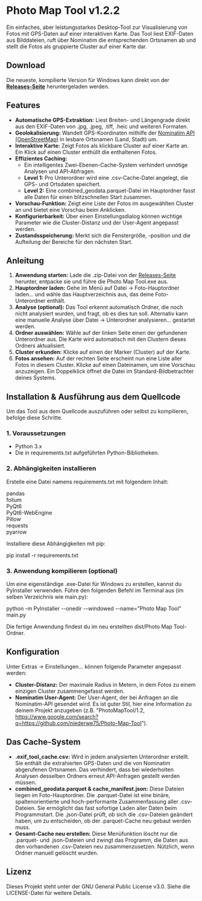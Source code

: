 # **Photo Map Tool v1.2.2**

Ein einfaches, aber leistungsstarkes Desktop-Tool zur Visualisierung von Fotos mit GPS-Daten auf einer interaktiven Karte. Das Tool liest EXIF-Daten aus Bilddateien, ruft über Nominatim die entsprechenden Ortsnamen ab und stellt die Fotos als gruppierte Cluster auf einer Karte dar.

## **Download**

Die neueste, kompilierte Version für Windows kann direkt von der [**Releases-Seite**](https://github.com/niederwe75/Photo-Map-Tool/releases/latest) heruntergeladen werden.

## **Features**

* **Automatische GPS-Extraktion:** Liest Breiten- und Längengrade direkt aus den EXIF-Daten von .jpg, .jpeg, .tiff, .heic und weiteren Formaten.  
* **Geolokalisierung:** Wandelt GPS-Koordinaten mithilfe der [Nominatim API (OpenStreetMap)](https://nominatim.openstreetmap.org/) in lesbare Ortsnamen (Land, Stadt) um.  
* **Interaktive Karte:** Zeigt Fotos als klickbare Cluster auf einer Karte an. Ein Klick auf einen Cluster enthüllt die enthaltenen Fotos.  
* **Effizientes Caching:**  
  * Ein intelligentes Zwei-Ebenen-Cache-System verhindert unnötige Analysen und API-Abfragen.  
  * **Level 1:** Pro Unterordner wird eine .csv-Cache-Datei angelegt, die GPS- und Ortsdaten speichert.  
  * **Level 2:** Eine combined\_geodata.parquet-Datei im Hauptordner fasst alle Daten für einen blitzschnellen Start zusammen.  
* **Vorschau-Funktion:** Zeigt eine Liste der Fotos im ausgewählten Cluster an und bietet eine Vorschau beim Anklicken.  
* **Konfigurierbarkeit:** Über einen Einstellungsdialog können wichtige Parameter wie die Cluster-Distanz und der User-Agent angepasst werden.  
* **Zustandsspeicherung:** Merkt sich die Fenstergröße, \-position und die Aufteilung der Bereiche für den nächsten Start.

## **Anleitung**

1. **Anwendung starten:** Lade die .zip-Datei von der [Releases-Seite](https://github.com/niederwe75/Photo-Map-Tool/releases/latest) herunter, entpacke sie und führe die Photo Map Tool.exe aus.  
2. **Hauptordner laden:** Gehe im Menü auf Datei \-\> Foto-Hauptordner laden... und wähle das Hauptverzeichnis aus, das deine Foto-Unterordner enthält.  
3. **Analyse (optional):** Das Tool erkennt automatisch Ordner, die noch nicht analysiert wurden, und fragt, ob es dies tun soll. Alternativ kann eine manuelle Analyse über Datei \-\> Unterordner analysieren... gestartet werden.  
4. **Ordner auswählen:** Wähle auf der linken Seite einen der gefundenen Unterordner aus. Die Karte wird automatisch mit den Clustern dieses Ordners aktualisiert.  
5. **Cluster erkunden:** Klicke auf einen der Marker (Cluster) auf der Karte.  
6. **Fotos ansehen:** Auf der rechten Seite erscheint nun eine Liste aller Fotos in diesem Cluster. Klicke auf einen Dateinamen, um eine Vorschau anzuzeigen. Ein Doppelklick öffnet die Datei im Standard-Bildbetrachter deines Systems.

## **Installation & Ausführung aus dem Quellcode**

Um das Tool aus dem Quellcode auszuführen oder selbst zu kompilieren, befolge diese Schritte.

### **1\. Voraussetzungen**

* Python 3.x  
* Die in requirements.txt aufgeführten Python-Bibliotheken.

### **2\. Abhängigkeiten installieren**

Erstelle eine Datei namens requirements.txt mit folgendem Inhalt:

pandas  
folium  
PyQt6  
PyQt6-WebEngine  
Pillow  
requests  
pyarrow

Installiere diese Abhängigkeiten mit pip:

pip install \-r requirements.txt

### **3\. Anwendung kompilieren (optional)**

Um eine eigenständige .exe-Datei für Windows zu erstellen, kannst du PyInstaller verwenden. Führe den folgenden Befehl im Terminal aus (im selben Verzeichnis wie main.py):

python \-m PyInstaller \--onedir \--windowed \--name="Photo Map Tool" main.py

Die fertige Anwendung findest du im neu erstellten dist/Photo Map Tool-Ordner.

## **Konfiguration**

Unter Extras \-\> Einstellungen... können folgende Parameter angepasst werden:

* **Cluster-Distanz:** Der maximale Radius in Metern, in dem Fotos zu einem einzigen Cluster zusammengefasst werden.  
* **Nominatim User-Agent:** Der User-Agent, der bei Anfragen an die Nominatim-API gesendet wird. Es ist guter Stil, hier eine Information zu deinem Projekt anzugeben (z.B. "PhotoMapTool/1.2, https://www.google.com/search?q=https://github.com/niederwe75/Photo-Map-Tool").

## **Das Cache-System**

* **.exif\_tool\_cache.csv:** Wird in jedem analysierten Unterordner erstellt. Sie enthält die extrahierten GPS-Daten und die von Nominatim abgerufenen Ortsnamen. Das verhindert, dass bei wiederholten Analysen desselben Ordners erneut API-Anfragen gestellt werden müssen.  
* **combined\_geodata.parquet & cache\_manifest.json:** Diese Dateien liegen im Foto-Hauptordner. Die .parquet-Datei ist eine binäre, spaltenorientierte und hoch-performante Zusammenfassung aller .csv-Dateien. Sie ermöglicht das fast sofortige Laden aller Daten beim Programmstart. Die .json-Datei prüft, ob sich die .csv-Dateien geändert haben, um zu entscheiden, ob der .parquet-Cache neu gebaut werden muss.  
* **Gesamt-Cache neu erstellen:** Diese Menüfunktion löscht nur die .parquet- und .json-Dateien und zwingt das Programm, die Daten aus den vorhandenen .csv-Dateien neu zusammenzusetzen. Nützlich, wenn Ordner manuell gelöscht wurden.

## **Lizenz**

Dieses Projekt steht unter der GNU General Public License v3.0. Siehe die LICENSE-Datei für weitere Details.
